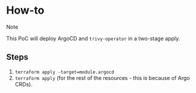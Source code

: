 # How-to

> [!NOTE]
> This PoC will deploy ArgoCD and `trivy-operator` in a two-stage apply.

## Steps

1. `terraform apply -target=module.argocd`
2. `terraform apply` (for the rest of the resources - this is because of Argo CRDs).